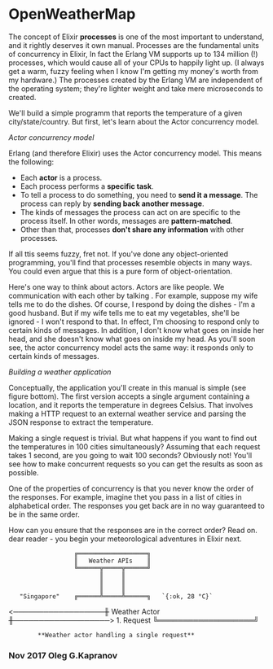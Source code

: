 # OpenWeatherMap

The concept of Elixir **processes** is one of the most important to
understand, and it rightly deserves it own manual. Processes are the
fundamental units of concurrency in Elixir, In fact the Erlang VM
supports up to 134 million (!) processes, which would cause all of your
CPUs to happily light up. (I always get a warm, fuzzy feeling when I
know I'm getting my money's worth from my hardware.) The processes
created by the Erlang VM are independent of the operating system;
they're lighter weight and take mere microseconds to created.

We'll build a simple programm that reports the temperature of a given
city/state/country. But first, let's learn about the Actor concurrency
model.

*Actor concurrency model*

Erlang (and therefore Elixir) uses the Actor concurrency model. This
means the following:

* Each **actor** is a process.
* Each process performs a **specific task**.
* To tell a process to do something, you need to **send it a message**.
  The process can reply by **sending back another message**.
* The kinds of messages the process can act on are specific to the
  process itself. In other words, messages are **pattern-matched**.
* Other than that, processes **don't share any information** with other
  processes.

If all ttis seems fuzzy, fret not. If you've done any object-oriented
programming, you'll find that processes resemble objects in many ways.
You could even argue that this is a pure form of object-orientation.

Here's one way to think about actors. Actors are like people. We
communication with each other by talking . For example, suppose my wife
tells me to do the dishes. Of course, I respond by doing the dishes -
I'm a good husband. But if my wife tells me to eat my vegetables, she'll
be ignored - I won't respond to that. In effect, I'm choosing to respond
only to certain kinds of messages. In addition, I don't know what goes
on inside her head, and she doesn't know what goes on inside my head. As
you'll soon see, the actor concurrency model acts the same way: it
responds only to certain kinds of messages.

*Building a weather application*

Conceptually, the application you'll create in this manual is simple
(see figure bottom). The first version accepts a single argument
containing a location, and it reports the temperature in degrees
Celsius. That involves making a HTTP request to an external weather
service and parsing the JSON response to extract the temperature.

Making a single request is trivial. But what happens if you want to find
out the temperatures in 100 cities simultaneously? Assuming that each
request takes 1 second, are you going to wait 100 seconds? Obviously
not! You'll see how to make concurrent requests so you can get the
results as soon as possible.

One of the properties of concurrency is that you never know the order of
the responses. For example, imagine thet you pass in a list of cities in
alphabetical order. The responses you get back are in no way guaranteed
to be in the same order.

How can you ensure that the responses are in the correct order? Read on.
dear reader - you begin your meteorological adventures in Elixir next.

                      ╔═══════════════════╗
                      ║   Weather APIs    ║
                      ╚══════╦═════╦══════╝
                             ║     ║
                             ║     ║
                             ║     ║
       "Singapore"    ╔══════╩═════╩══════╗   `{:ok, 28 °C}`
   <──────────────────╫   Weather Actor   ╫───────────────────>
       1. Request     ╚═══════════════════╝

            **Weather actor handling a single request**

### Nov 2017 Oleg G.Kapranov
